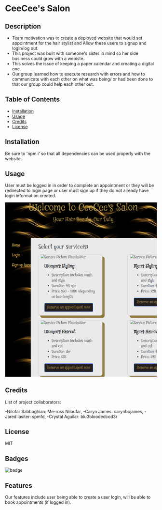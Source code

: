 # CeeCee's Salon

## Description

- Team motivation was to create a deployed website that would set appointment for the hair stylist and Allow these users to signup and login/log out.
- This project was built with someone's sister in mind so her side business could grow with a webiste.
- This solves the issue of keeping a paper calendar and creating a digital one.
- Our group learned how to execute research with errors and how to communicate with each other on what was being/ or had been done to that our group could help each other out.

## Table of Contents 

- [Installation](#installation)
- [Usage](#usage)
- [Credits](#credits)
- [License](#license)

## Installation

Be sure to 'npm i' so that all dependencies can be used properly with the website.

## Usage

User must be logged in in order to complete an appointment or they will be redirected to login page or user must sign up if they do not already have login information created.

![Screenshot of initial webpage](./assets/readmeshot.png)

## Credits

List of project collaborators:

-Nilofar Sabbaghian:  Me-ross Niloufar,
-Caryn James:  carynbojames,
-Jared lasiter: spmfd,
-Crystal Aguilar:  blu3bloodedcod3r


## License

MIT

## Badges

![badge](https://img.shields.io/badge/license-MIT-green)

## Features

Our features include user being able to create a user login, will be able to book appointments (if logged in).

